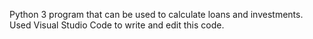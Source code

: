 Python 3 program that can be used to calculate loans and investments. Used Visual Studio Code to write and edit this code. 
